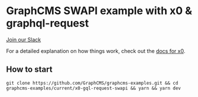 # GraphCMS SWAPI example with x0 & graphql-request 

[Join our Slack](https://slack.graphcms.com)

For a detailed explanation on how things work, check out the [docs for x0](https://github.com/c8r/x0).

## How to start

```
git clone https://github.com/GraphCMS/graphcms-examples.git && cd graphcms-examples/current/x0-gql-request-swapi && yarn && yarn dev
```
